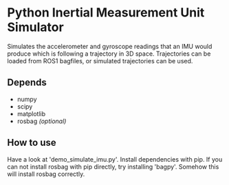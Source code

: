 # Python Inertial Measurement Unit Simulator

Simulates the accelerometer and gyroscope readings that an IMU would produce which is following a trajectory in 3D space. Trajectories can be loaded from ROS1 bagfiles, or simulated trajectories can be used. 

## Depends

- numpy
- scipy
- matplotlib
- rosbag _(optional)_

## How to use

Have a look at 'demo_simulate_imu.py'. 
Install dependencies with pip.
If you can not install rosbag with pip directly, try installing 'bagpy'.
Somehow this will install rosbag correctly.